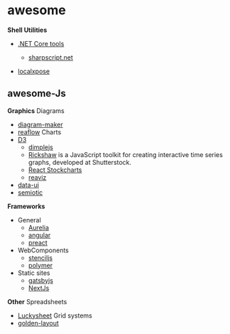 # awesome

**Shell Utilities**
- [.NET Core tools](https://docs.microsoft.com/en-us/dotnet/core/tools/global-tools)
  - [sharpscript.net](sharpscript.net)

- [localxpose](https://docs.localxpose.io/gui)


## awesome-Js

**Graphics**
Diagrams
- [diagram-maker](https://github.com/awslabs/diagram-maker)
- [reaflow](https://reaflow.dev/)
Charts
- [D3](https://d3js.org/)  
  - [dimplejs](http://dimplejs.org/)
  - [Rickshaw](https://github.com/shutterstock/rickshaw) is a JavaScript toolkit for creating interactive time series graphs, developed at Shutterstock.
  - [React Stockcharts](https://github.com/rrag/react-stockcharts)
  - [reaviz](https://github.com/reaviz/reaviz)
- [data-ui](https://williaster.github.io/data-ui/)
- [semiotic](https://semiotic.nteract.io/)


**Frameworks**
- General
  - [Aurelia](http://aurelia.io/home)
  - [angular](https://angular.io/)
  - [preact](https://github.com/preactjs/preact)
- WebComponents
  - [stenciljs](https://stenciljs.com/)
  - [polymer](https://www.polymer-project.org/)
- Static sites
  - [gatsbyjs](https://www.gatsbyjs.com/)
  - [NextJs](https://www.NextJs.com/)
  
**Other**
Spreadsheets
- [Luckysheet](https://github.com/mengshukeji/Luckysheet)
Grid systems
- [golden-layout](http://golden-layout.com/)
